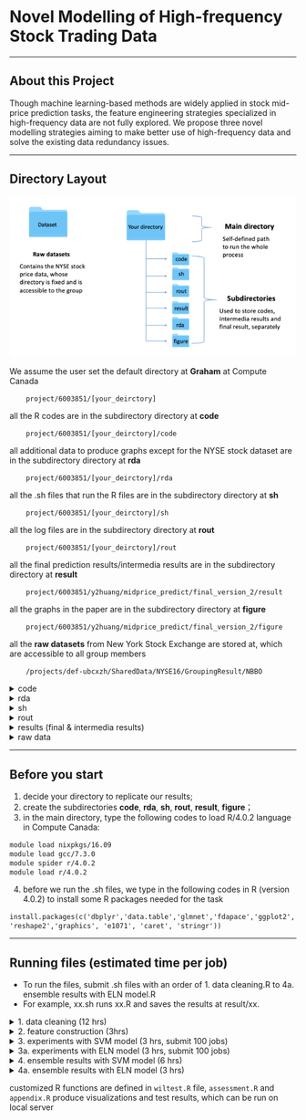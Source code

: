 # Novel Modelling of High-frequency Stock Trading Data
---

## About this Project
Though machine learning-based methods are widely applied in stock mid-price prediction tasks, the feature engineering strategies specialized in high-frequency data are not fully explored. We propose three novel modelling strategies aiming to make better use of high-frequency data and solve the existing data redundancy issues. 

---
## Directory Layout
![image](https://github.com/ubcxzhang/Stock-Price-Prediction/blob/master/illustration.png)

We assume the user set the default directory at **Graham** at Compute Canada
~~~
    project/6003851/[your_deirctory]  
~~~
all the R codes are in the subdirectory directory at **code** 
~~~
    project/6003851/[your_deirctory]/code  
~~~
all additional data to produce graphs except for the NYSE stock dataset are in the subdirectory directory at **rda** 
~~~
    project/6003851/[your_deirctory]/rda  
~~~
all the .sh files that run the R files are in the subdirectory directory at **sh** 
~~~
    project/6003851/[your_deirctory]/sh  
~~~
all the log files are in the subdirectory directory at **rout** 
~~~
    project/6003851/[your_deirctory]/rout  
~~~
all the final prediction results/intermedia results are in the subdirectory directory at **result** 
~~~
    project/6003851/y2huang/midprice_predict/final_version_2/result  
~~~
all the graphs in the paper are in the subdirectory directory at **figure** 
~~~
    project/6003851/y2huang/midprice_predict/final_version_2/figure  
~~~
all the **raw datasets** from New York Stock Exchange are stored at, which are accessible to all group members
~~~
    /projects/def-ubcxzh/SharedData/NYSE16/GroupingResult/NBBO  
~~~

<details><summary>code</summary>

    ├── code  
    │    ├── data_cleaning.R		    # clean the raw data 
    │ 	 ├── feature_encoding.R 		# feature construction
    │ 	 ├── sample.R 			        # single experiments with SVM model
    │ 	 ├── sample_ELN_full.R			# single experiments with ELN model    
    │ 	 ├── ensemble_svm.R			# ensemble 100 results with SVM model    
    │ 	 ├── ensemble_ELN.R			# ensemble 100 results with ELN model    
    │ 	 ├── asssessment.R			# Wilcoxon Sign Rank Test and Visualizations    
    │ 	 ├── appendix.R		        # Visualizations
    │ 	 └── wiltest.R		        # Tool box with customized R functions					
</details>
<details><summary>rda</summary>

    ├── rda    
    │ 	 ├── date.rda		        # a file that records the trading dates
    │ 	 └── dj30.rda		        # a dataset to reproduce graph in the paper 					
</details>
<details><summary>sh</summary>

    ├── sh  
    │    ├── data_cleaning.sh		# sh files
    │ 	 ├── feature_encoding.sh					
    │ 	 ├── sample_svm.sh 			
    │ 	 ├── sample_ELN_full.sh 			
    │ 	 ├── ensemble_svm.sh		
    │ 	 └── ensemble_ELN.sh 				
</details>
<details><summary>rout</summary>

    ├──  log files after submitting jobs
    │    ├── data_cleaning.Rout		    # log file for data_cleaning.sh
    │ 	 ├── feature_encoding.Rout		# log file for feature_encoding.sh
    │ 	 ├── sample_svm.i.Rout 			# log file for sample_svm.sh for each seed i (i=1,...,100)
    │ 	 ├── sample_ELN_full.i.Rout	    # log file for sample_ELN_full.sh for each seed i (i=1,...,100)     
    │ 	 ├── ensemble_svm.Rout			# log file for ensemble_svm.sh        	
    │ 	 └── ensemble_ELN.Rout 		    # log file for ensemble_ELN.sh
</details>
<details><summary>results (final & intermedia results)</summary>

    ├──  intermedia result
    │    ├── [stock_name]_final.rda		    # after cleaning the raw data for each component stock 
    │ 	 ├── [stock_name]_to_sample.rda		# feature construction for each component stock
    │ 	 ├── [stock_name]_i_model_svm.rda 			# single experiments with SVM model for each component stock (i=1,...,100)
    │ 	 ├── [stock_name]_i_model_full.rda			# single experiments with ELN model for each component stock (i=1,...,100)    
    ├──  final result 
    │ 	 ├── [stock_name]_svm_ensemble_model.rda			# ensemble 100 results with SVM model for each component stock        	
    │ 	 └── [stock_name]_full_ensemble_model.rda 		    # ensemble 100 results with ELN model for each component stock
</details>

<details><summary>raw data</summary>
    
    ├── raw data
    │        ├── EQY_US_ALL_NBBO_AAPL.txt
    │        ├── EQY_US_ALL_NBBO_MSFT.txt		
    │        ├── EQY_US_ALL_NBBO_MMM.txt		
    │        ├── EQY_US_ALL_NBBO_AXP.txt 	
    │        ├── EQY_US_ALL_NBBO_BA.txt
    │        ├── EQY_US_ALL_NBBO_CAT.txt		
    │        ├── EQY_US_ALL_NBBO_CVX.txt		
    │        ├── EQY_US_ALL_NBBO_CSCO.txt 	
    │        ├── EQY_US_ALL_NBBO_KO.txt
    │        ├── EQY_US_ALL_NBBO_DOW.txt		
    │        ├── EQY_US_ALL_NBBO_XOM.txt		
    │        ├── EQY_US_ALL_NBBO_WBA.txt 	
    │        ├── EQY_US_ALL_NBBO_GS.txt
    │        ├── EQY_US_ALL_NBBO_HD.txt		
    │        ├── EQY_US_ALL_NBBO_INTC.txt		
    │        ├── EQY_US_ALL_NBBO_IBM.txt 	
    │        ├── EQY_US_ALL_NBBO_JNJ.txt
    │        ├── EQY_US_ALL_NBBO_JPM.txt		
    │        ├── EQY_US_ALL_NBBO_MCD.txt		
    │        ├── EQY_US_ALL_NBBO_MRK.txt 	
    │        ├── EQY_US_ALL_NBBO_NKE.txt
    │        ├── EQY_US_ALL_NBBO_PFE.txt		
    │        ├── EQY_US_ALL_NBBO_PG.txt		
    │        ├── EQY_US_ALL_NBBO_TRV.txt 	
    │        ├── EQY_US_ALL_NBBO_UNH.txt
    │        ├── EQY_US_ALL_NBBO_UTX.txt		
    │        ├── EQY_US_ALL_NBBO_VZ.txt		
    │        ├── EQY_US_ALL_NBBO_V.txt 	
    │        ├── EQY_US_ALL_NBBO_WMT.txt 
    │	     └── EQY_US_ALL_NBBO_DIS.txt 
</details>



---
## Before you start
1. decide your directory to replicate our results;
2. create the subdirectories **code**, **rda**, **sh**, **rout**, **result**, **figure**；
3. in the main directory, type the following codes to load R/4.0.2 language in Compute Canada:
~~~
module load nixpkgs/16.09	
module load gcc/7.3.0	
module spider r/4.0.2	
module load r/4.0.2	
~~~
4. before we run the .sh files, we type in the following codes in R (version 4.0.2) to install some R packages needed for the task
~~~
install.packages(c('dbplyr','data.table','glmnet','fdapace','ggplot2','RColorBrewer','bit64', 'reshape2','graphics', 'e1071', 'caret', 'stringr'))
~~~

---


## Running files (estimated time per job)

- To run the files, submit .sh files with an order of 1. data cleaning.R to 4a. ensemble results with ELN model.R
- For example, xx.sh runs xx.R and saves the results at result/xx.

<details><summary>1. data cleaning (12 hrs)</summary>

- read in the dataset from `.txt file`;

- select the Dow Jones 30 component stocks of our interest and save each stock as a single R file;

- select the same set of variables for each stock data;

- basic stock price cleaning as stated in the paper in section "Data Manipulation";

- generate FPCA variables for each stock;

- after data cleaning, save each stock price dataset as `[stock_name]_final.rda` file.

~~~
    sbatch data_cleaning.sh
~~~
 </details>


<details><summary>2. feature construction (3hrs)</summary>

- read in read in `[stock_name]_final.rda` file;

- create all variables listed in "Multi-resolution Features Construction" in our paper except FPCAs;

- save new R file `[stock_name]_to_sample.rda` file.
    
~~~
    sbatch feature_encoding.sh
~~~
</details>

<details><summary> 3. experiments with SVM model (3 hrs, submit 100 jobs)</summary>
*note that this job will be submitted 100 times with random seed from 1 to 100*

- read in R file `[stock_name]_to_sample.rda`;

- label the response variable (stock mid-price movement);

- read in random seed i, subsample sample of 10,000 obs with 8,000 training set and 2,000 testing set;

- data winsorization and standardization;

- conduct experiments: baseline model without ensemble/baseline model without FPCA/baseline model without "within-window" features;

- calculate Recall, Precision and F1 score for each experiment above;

- save file `[stock_name]_i_model_svm.rda`.

 ~~~
    sbatch sample_svm.sh
 ~~~
</details>


<details><summary> 3a. experiments with ELN model (3 hrs, submit 100 jobs)</summary>
*note that this job will be submitted 100 times with random seed from 1 to 100*

- read in R file `[stock_name]_to_sample.rda`;

- label the response variable (stock mid-price movement);

- read in random seed i, subsample sample of 10,000 obs with 8,000 training set and 2,000 testing set;

- data winsorization and standardization;

- conduct experiments: baseline ELN model without ensemble;

- calculate Recall, Precision and F1 score with the application of manually defined function "get Accuracy" from "wiltest.r";

- save file `[stock_name]_i_model_full.rda`.

 ~~~
    sbatch sample_ELN_full.sh
 ~~~  
</details>



<details><summary> 4. ensemble results with SVM model (6 hrs)</summary>

- using loop i equals 1 to 100 and read in data `[stock_name]_i_model_svm.rda`;

- skip experiments that don't have converged results;

- use the voting scheme to make final predictions;

- calculate Recall, Precision and F1 score for each ensemble experiment (e.g. baseline model/baseline model without FPCAs/baseline model without "within-window" vars);

- store all accuracy as R file `[stock_name]_svm_ensemble_model.rda`.
    
~~~
    sbatch ensemble_svm.sh
~~~ 
</details>


<details><summary> 4a. ensemble results with ELN model (3 hrs)</summary>

- using loop i equals 1 to 100 and read in data `[stock_name]_i_model_full.rda`;

- skip experiments that don't have converged results;

- use the voting scheme to make final predictions;

- calculate Recall, Precision and F1 score for the ensemble experiment (e.g. baseline model with ELN);

- store all accuracy as R file `[stock_name]_full_ensemble_model.rda`.
        
~~~
    sbatch ensemble_ELN.sh
~~~ 
</details>


customized R functions are defined in `wiltest.R` file, `assessment.R` and `appendix.R` produce visualizations and test results, which can be run on local server




